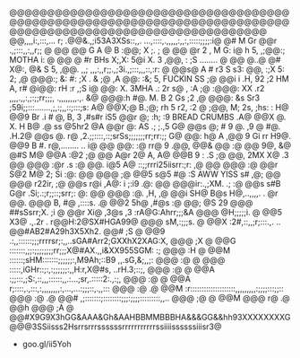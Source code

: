 @@@@@@@@@@@@@@@@@@@@@@@@@@@@@@@@@@@@@@@@@@@@@@@@@@@@@@@@@@@@@@@@@@@@@@@@@@@@@@@@@@@@@@@@@@@@@@@@@@@@@@@@@@@@
@@,,,,i:,:::,...                                r; .@@&.,;i53A3XSs::,,.     ...,::::,.,,,,,:,,:,:::::;;;;:i@
@#    M                                        Gr   @@r  .,;:::,,:,,r;;                                    @
@@  @@                G                A  @    B   :@@; X              ;.  ;                               @
@@  @r 2      ,      M  G:             i@ h   5,  ,;@@:;        MOTHA      i:                              @
@@  @ #r    BHs     X;,X:               5@i   X. 3 ,@@, :                 ;S    ........                   @
@@ @..@     @#     X@:,                  @&   S 5, ,@@.  ,,; ,,,:,,r;;.,;3i.,;:::,,,::,:r:                 @
@@s@  A     #     r3                      S   s3:   @@,    :;X    5:                     2;               ,@
@@@:; &:   #:    ;X               .       &   ;@ ,A @@:    :&;   5,        FUCKIN        SS               ;@
@@i i .H, 92    ;2                HM      A,  r#  @i@@:    rH    :r                    ,;S                i@
@@: X. 3MHA .: 2r                 s@ ,    :A  ;@  :@@@:    XX     .r2 ,,,,.,,:,;:;;rr;;;,  .,,,,,,,,.,.   &@
@@@:h   #@. M. B                   2 Gs    ;2 ,@   @@@:    &s      Sr3   ;59i;;:::.......,;,:;,,::;:::;s: A@
@@X;@   B.;@; rh                   5  r2,   :2 @   ;@@,    M;      2s, ;hs:                             : H@
@@9 Br .i  #  @,               B,  3  ,#s#r  iS5    @@r    @;     :h; :9           BREAD CRUMBS          .A@
@@X @. X.  H B@                .@  ss  @5hr2  @A    @@r    @:     AS  .;                             ;.,5 G@
@@s @; #   9 @.                 ,9  @  #@. .H.2@    @@s    @.    r@     ,2.;;::::,::;srSs;;;;;;;rr;rr:;;  G@
@@: h@ A   ,@@                    9 Gi rr    H9@.   @@9    B     #.     r@,........  ..                   i@
@@   @@:   :@                      rr@ 9     .@@,   @@&                @@                                 :@
@@   9@,   &@                        @#S      M@    @@A              :@2                                  ;@
@@   A@r   2@                         A,      A@    @@B              9                   :           .S   ;@
@@,  2MX   X@                         .3      @@    @@@                                 :@r          .s   :@
@@.  i@5   A@    ::;;rrri25iisrr:;r:  ,@      @@    @@@                                                   :@
@@r  S@2   M@   2;                 Si :@:     @@    @@@                                                   ;@
@@5  s@5   #@  :S     AWW YISS     s# ,@;     @@    @@@ r22ir,                                            ;@
@@s  r@i  ,A@:  i               ;:i9  .@:     @@    @@@ir:.,;XM.                  .;                      :@
@@s  s#B   G@r  .Si;.:;r;;::;srr;:     @:     @@    @@@       :@.                 ,H,                     ,@
@@i  SH@   B@s    H@,..,,,,.        .  @r     @@.   @@@     B, #@ ,::::s.                                 .@
@@2  5h@  ,#@s   :@                @@; @S     29    @@@        ##sSsrr;X.                      ;i          @
@@r  Xi@  ,3@s  ,3               :rA@G:Ahrr;;;&A    @@@        @H;;;;;i.                                   @
@@5  X3@ .,.2r  .               r@@H:2@SX#HGA99@    @@@        sM,:;;;s.                                   @
@@X  :2#,::,,;r;:::.,.     ..  @@#AB2#A29h3X5Xh2.   @@#        ;S                                          @
@@9 .:,,::::::;;;rrrrsr;:,,..sGA#Arr2;GXXhX2XAG:X,  @@@        ;X                                          @
@@G :::::::,;;:;;;;;;;;rr;;;X@#AX.,,i&XX955SGM: :;  @@@        :H                                          @
@@M ::::::;sHM:::::::;;;;;;:,M9Ah;::B9 ,,.sG,&;,,;: @@@        :@                                          @
@@@ :::::,iGHr::;:,:;;;;;;:,,H:r,X@#s,  ..rH.3;::;, @@@        :@                                          @
@@A :;;:::,;S:,::,,,::::::,,.:...;sr,.:::::2:.,:;,  @@@        :@                                          @
@@A  r;::::,.,:::,:,,,,,,,,:,...,...:;;;::,.,,:::   @@@        :@                                         .@
@@M  :r::::::::::::::::::::,,,,,,,,,:;;;;:::;;::    @@@        :@                                         .@
@@#   ,;:::::::;::::::::;;;:;;;;:::::::::,,..       @@@        ;@                                          @
@@M                                                 @@@        r@                                         .@
@@h                                                 @@@        ;A                                          @
@@#X9G9X3hGG&AAA&Gh&AAHBBMMBBBHA&&&GG&&hh93XXXXXXXXG@@@3SSiisss2Hsrrsrrrssssssrrrrrrrrrrrssiiiissssssiiisr3@

- goo.gl/ii5Yoh